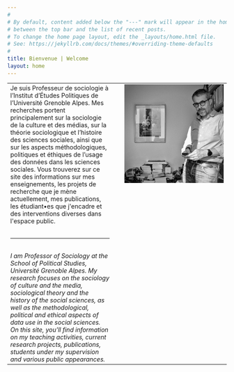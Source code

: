 ```yaml
---
#
# By default, content added below the "---" mark will appear in the home page
# between the top bar and the list of recent posts.
# To change the home page layout, edit the _layouts/home.html file.
# See: https://jekyllrb.com/docs/themes/#overriding-theme-defaults
#
title: Bienvenue | Welcome
layout: home
---
```


<table>
  <tr>
    <td width="48%" valign="top">
      Je suis Professeur de sociologie à l’Institut d’Études Politiques de l’Université Grenoble Alpes. Mes recherches portent principalement sur la sociologie de la culture et des médias, sur la théorie sociologique et l’histoire des sciences sociales, ainsi que sur les aspects méthodologiques, politiques et éthiques de l’usage des données dans les sciences sociales. Vous trouverez sur ce site des informations sur mes enseignements, les projets de recherche que je mène actuellement, mes publications, les étudiant•es que j'encadre et des interventions diverses dans l'espace public. 
      <br><br>
      <hr size = 1>
      <br>
      <i>I am Professor of Sociology at the School of Political Studies, Université Grenoble Alpes. My research focuses on the sociology of culture and the media, sociological theory and the history of the social sciences, as well as the methodological, political and ethical aspects of data use in the social sciences. On this site, you'll find information on my teaching activities, current research projects, publications, students under my supervision and various public appearances.</i>
    </td>
    <td width="4%">
    </td>
    <td width="48%" valign="top">
    <img src="/img/DSCF4580_01.jpg">
    </td>  
  </tr>
</table>
